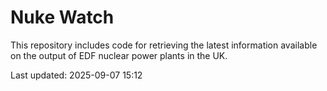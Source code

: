 # Nuke Watch

This repository includes code for retrieving the latest information available on the output of EDF nuclear power plants in the UK.

Last updated: 2025-09-07 15:12